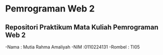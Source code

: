 # Pemrograman Web 2
## Repositori Praktikum Mata Kuliah Pemrograman Web 2 
-Nama : Mutia Rahma Amaliyah
-NIM :0110224131
-Rombel : TI05